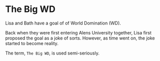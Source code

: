 # The Big WD

Lisa and Bath have a goal of of World Domination (WD).

Back when they were first entering Alens University together, Lisa first proposed the goal as a joke of sorts. However, as time went on, the joke started to become reality.

The term, `The Big WD`, is used semi-seriously.
